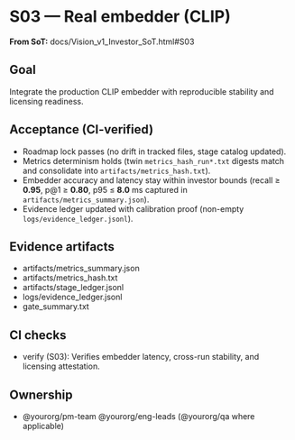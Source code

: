 # S03 — Real embedder (CLIP)

**From SoT:** docs/Vision_v1_Investor_SoT.html#S03

## Goal
Integrate the production CLIP embedder with reproducible stability and licensing readiness.

## Acceptance (CI-verified)
- Roadmap lock passes (no drift in tracked files, stage catalog updated).
- Metrics determinism holds (twin `metrics_hash_run*.txt` digests match and consolidate into `artifacts/metrics_hash.txt`).
- Embedder accuracy and latency stay within investor bounds (recall ≥ **0.95**, p@1 ≥ **0.80**, p95 ≤ **8.0** ms captured in `artifacts/metrics_summary.json`).
- Evidence ledger updated with calibration proof (non-empty `logs/evidence_ledger.jsonl`).

## Evidence artifacts
- artifacts/metrics_summary.json
- artifacts/metrics_hash.txt
- artifacts/stage_ledger.jsonl
- logs/evidence_ledger.jsonl
- gate_summary.txt

## CI checks
- verify (S03): Verifies embedder latency, cross-run stability, and licensing attestation.

## Ownership
- @yourorg/pm-team @yourorg/eng-leads (@yourorg/qa where applicable)
